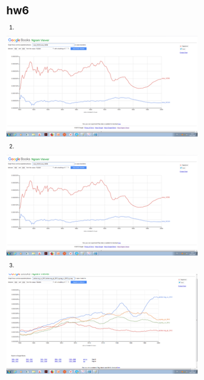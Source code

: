 # hw6
1)
![alt text](https://github.com/polyasel/hw6/blob/master/%D0%91%D0%B5%D0%B7%D1%8B%D0%BC%D1%8F%D0%BD%D0%BD%D1%8B%D0%B9.png) 

2)
![alt text](https://github.com/polyasel/hw6/blob/master/gram.png)

3)
![alt text](https://github.com/polyasel/hw6/blob/master/jug.png)
